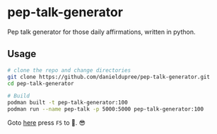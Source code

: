 # pep-talk-generator  

Pep talk generator for those daily affirmations, written in python.

## Usage  

```bash
# clone the repo and change directories
git clone https://github.com/danieldupree/pep-talk-generator.git
cd pep-talk-generator

# Build
podman built -t pep-talk-generator:100
podman run --name pep-talk -p 5000:5000 pep-talk-generator:100
```

Goto [here](http://127.0.0.1:5000) press `F5` to 🔀. 😎